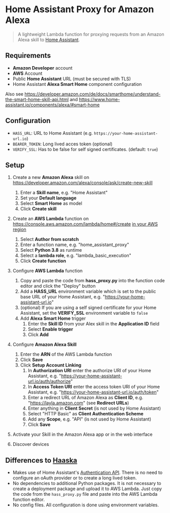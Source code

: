 # Home Assistant Proxy for Amazon Alexa

> A lightweight Lambda function for proxying requests from an Amazon Alexa skill to [Home Assistant](https://home-assistant.io/).

## Requirements

- **Amazon Developer** account
- **AWS** Account
- Public **Home Assistant** URL (must be secured with TLS)
- Home Assistant **Alexa Smart Home** component configuration

Also see https://developer.amazon.com/de/docs/smarthome/understand-the-smart-home-skill-api.html and https://www.home-assistant.io/components/alexa/#smart-home

## Configuration

- `HASS_URL`: URL to Home Assistant (e.g. `https://your-home-assistant-url.io`)
- `BEARER_TOKEN`: Long lived acces token (optional)
- `VERIFY_SSL`: Has to be false for self signed certificates. (default: `true`)

## Setup

1. Create a new **Amazon Alexa** skill on https://developer.amazon.com/alexa/console/ask/create-new-skill

   1. Enter a **Skill name**, e.g. "Home Assistant"
   2. Set your **Default language**
   3. Select **Smart Home** as model
   4. Click **Create skill**

2. Create an **AWS Lambda** function on https://console.aws.amazon.com/lambda/home#/create [in your AWS region](https://developer.amazon.com/de/docs/smarthome/steps-to-build-a-smart-home-skill.html#configure-the-smart-home-service-endpoint)

   1. Select **Author from scratch**
   2. Enter a function name, e.g. "home_assistant_proxy"
   3. Select **Python 3.8** as runtime
   4. Select a **lambda role**, e.g. "lambda_basic_execution"
   5. Click **Create function**

3. Configure **AWS Lambda** function

   1. Copy and paste the code from **hass_proxy.py** into the function code editor and click the "Deploy" button
   2. Add a **HASS_URL** environment variable which is set to the public base URL of your Home Assistant, e.g. "https://your-home-assistant-url.io"
   3. (optional) If you are using a self signed certificate for your Home Assistant, set the **VERIFY_SSL** environment variable to `false`
   4. Add **Alexa Smart Home** trigger
      1. Enter the **Skill ID** from your Alex skill in the **Application ID** field
      2. Select **Enable trigger**
      3. Click **Add**

4. Configure **Amazon Alexa Skill**
   1. Enter the **ARN** of the AWS Lambda function
   2. Click **Save**
   3. Click **Setup Account Linking**
      1. In **Authorization URI** enter the authorize URI of your Home Assistant, e.g. "https://your-home-assistant-url.io/auth/authorize"
      2. In **Access Token URI** enter the access token URI of your Home Assistant, e.g. "https://your-home-assistant-url.io/auth/token"
      3. Enter a redirect URL of Amazon Alexa as **Client ID**, e.g. "https://layla.amazon.com" (see **Redirect URLs**)
      4. Enter anything in **Client Secret** (is not used by Home Assistant)
      5. Select "HTTP Basic" as **Client Authentication Scheme**
      6. Add any **Scope**, e.g. "API" (is not used by Home Assistant)
      7. Click **Save**
5. Activate your Skill in the Amazon Alexa app or in the web interface
6. Discover devices

## Differences to [Haaska](https://github.com/mike-grant/haaska)

- Makes use of Home Assistant's [Authentication API](https://developers.home-assistant.io/docs/en/auth_api.html). There is no need to configure an oAuth provider or to create a long lived token.
- No dependencies to additional Python packages. It is not necessary to create a deployment package and upload it to AWS Lambda. Just copy the code from the `hass_proxy.py` file and paste into the AWS Lambda function editor.
- No config files. All configuration is done using environment variables.
